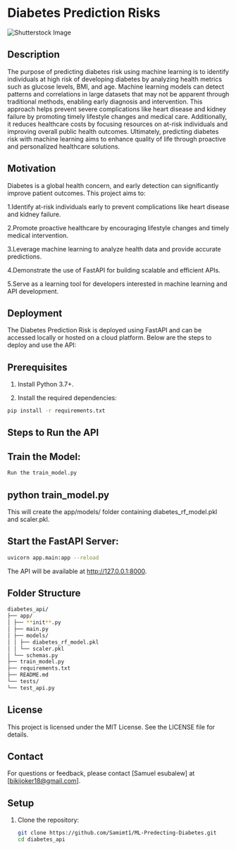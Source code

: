 # Diabetes Prediction Risks

![Shutterstock Image](https://www.uhhc.co.nz/wp-content/uploads/2018/12/shutterstock_571889917.jpg)

## Description

The purpose of predicting diabetes risk using machine learning is to identify individuals at high risk of developing diabetes by analyzing health metrics such as glucose levels, BMI, and age. Machine learning models can detect patterns and correlations in large datasets that may not be apparent through traditional methods, enabling early diagnosis and intervention. This approach helps prevent severe complications like heart disease and kidney failure by promoting timely lifestyle changes and medical care. Additionally, it reduces healthcare costs by focusing resources on at-risk individuals and improving overall public health outcomes. Ultimately, predicting diabetes risk with machine learning aims to enhance quality of life through proactive and personalized healthcare solutions.

## Motivation

Diabetes is a global health concern, and early detection can significantly improve patient outcomes. This project aims to:

1.Identify at-risk individuals early to prevent complications like heart disease and kidney failure.

2.Promote proactive healthcare by encouraging lifestyle changes and timely medical intervention.

3.Leverage machine learning to analyze health data and provide accurate predictions.

4.Demonstrate the use of FastAPI for building scalable and efficient APIs.

5.Serve as a learning tool for developers interested in machine learning and API development.

## Deployment

The Diabetes Prediction Risk is deployed using FastAPI and can be accessed locally or hosted on a cloud platform. Below are the steps to deploy and use the API:

## Prerequisites

1. Install Python 3.7+.

2. Install the required dependencies:

```bash
pip install -r requirements.txt
```

## Steps to Run the API

## Train the Model:

```bash
Run the train_model.py
```

## python train_model.py

This will create the app/models/ folder containing diabetes_rf_model.pkl and scaler.pkl.

## Start the FastAPI Server:

```bash
uvicorn app.main:app --reload
```

The API will be available at http://127.0.0.1:8000.

## Folder Structure

```bash
diabetes_api/
├── app/
│ ├── **init**.py
│ ├── main.py
│ ├── models/
│ │ ├── diabetes_rf_model.pkl
│ │ └── scaler.pkl
│ └── schemas.py
├── train_model.py
├── requirements.txt
├── README.md
└── tests/
└── test_api.py
```

## License

This project is licensed under the MIT License. See the LICENSE file for details.

## Contact

For questions or feedback, please contact [Samuel esubalew] at [bikijoker18@gmail.com].

## Setup

1. Clone the repository:
   ```bash
   git clone https://github.com/Samimt1/ML-Predecting-Diabetes.git
   cd diabetes_api
   ```
